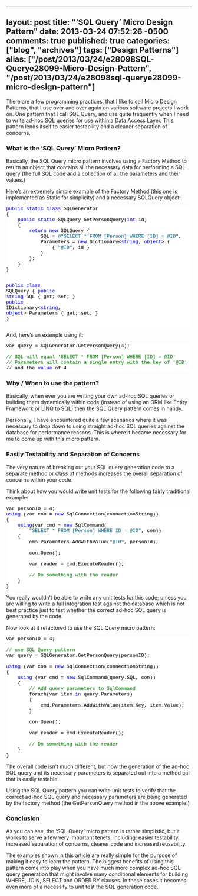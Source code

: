   ---
  layout: post
  title: "‘SQL Query’ Micro Design Pattern"
  date: 2013-03-24 07:52:26 -0500
  comments: true
  published: true
  categories: ["blog", "archives"]
  tags: ["Design Patterns"]
  alias: ["/post/2013/03/24/e28098SQL-Querye28099-Micro-Design-Pattern", "/post/2013/03/24/e28098sql-querye28099-micro-design-pattern"]
  ---
<!-- more -->
<p>There are a few programming practices, that I like to call Micro Design Patterns, that I use over and over again on various software projects I work on. One pattern that I call SQL Query, and use quite frequently when I need to write ad-hoc SQL queries for use within a Data Access Layer. This pattern lends itself to easier testability and a cleaner separation of concerns.</p>  <h3>What is the ‘SQL Query’ Micro Pattern?</h3>  <p>Basically, the SQL Query micro pattern involves using a Factory Method to return an object that contains all the necessary data for performing a SQL query (the full SQL code and a collection of all the parameters and their values.)</p>  <p>Here’s an extremely simple example of the Factory Method (this one is implemented as Static for simplicity) and a necessary SQLQuery object:</p>  <pre class="csharpcode"><span class="kwrd">public</span> <span class="kwrd">static</span> <span class="kwrd">class</span> SQLGenerator
{
    <span class="kwrd">public</span> <span class="kwrd">static</span> SQLQuery GetPersonQuery(<span class="kwrd">int</span> id)
    {
        <span class="kwrd">return</span> <span class="kwrd">new</span> SQLQuery {
            SQL = <span class="str">@&quot;SELECT * FROM [Person] WHERE [ID] = @ID&quot;</span>,
            Parameters = <span class="kwrd">new</span> Dictionary&lt;<span class="kwrd">string</span>, <span class="kwrd">object</span>&gt; {
                { <span class="str">&quot;@ID&quot;</span>, id }
            }
        };
    }
}

<span class="kwrd">public</span> <span class="kwrd">class</span> SQLQuery
{
    <span class="kwrd">public</span> <span class="kwrd">string</span> SQL { get; set; }
    <span class="kwrd">public</span> IDictionary&lt;<span class="kwrd">string</span>, <span class="kwrd">object</span>&gt; Parameters { get; set; }
}</pre>
<style type="text/css">
.csharpcode, .csharpcode pre
{
	font-size: small;
	color: black;
	font-family: consolas, "Courier New", courier, monospace;
	background-color: #ffffff;
	/*white-space: pre;*/
}
.csharpcode pre { margin: 0em; }
.csharpcode .rem { color: #008000; }
.csharpcode .kwrd { color: #0000ff; }
.csharpcode .str { color: #006080; }
.csharpcode .op { color: #0000c0; }
.csharpcode .preproc { color: #cc6633; }
.csharpcode .asp { background-color: #ffff00; }
.csharpcode .html { color: #800000; }
.csharpcode .attr { color: #ff0000; }
.csharpcode .alt 
{
	background-color: #f4f4f4;
	width: 100%;
	margin: 0em;
}
.csharpcode .lnum { color: #606060; }</style>

<p>And, here’s an example using it:</p>

<pre class="csharpcode">var query = SQLGenerator.GetPersonQuery(4);

<span class="rem">// SQL will equal 'SELECT * FROM [Person] WHERE [ID] = @ID'</span>
<span class="rem">// Parameters will contain a single entry with the key of '@ID'</span>
// and the <span class="kwrd">value</span> of 4</pre>

<h3>Why / When to use the pattern?</h3>

<p>Basically, when ever you are writing your own ad-hoc SQL queries or building them dynamically within code (instead of using an ORM like Entity Framework or LINQ to SQL) then the SQL Query pattern comes in handy.</p>

<p>Personally, I have encountered quite a few scenarios where it was necessary to drop down to using straight ad-hoc SQL queries against the database for performance reasons. This is where it became necessary for me to come up with this micro pattern.</p>

<h3>Easily Testability and Separation of Concerns</h3>

<p>The very nature of breaking out your SQL query generation code to a separate method or class of methods increases the overall separation of concerns within your code.</p>

<p>Think about how you would write unit tests for the following fairly traditional example:</p>

<pre class="csharpcode">var personID = 4;
<span class="kwrd">using</span> (var con = <span class="kwrd">new</span> SqlConnection(connectionString))
{
    <span class="kwrd">using</span>(var cmd = <span class="kwrd">new</span> SqlCommand(
        <span class="str">&quot;SELECT * FROM [Person] WHERE ID = @ID&quot;</span>, con))
    {
        cms.Parameters.AddWithValue(<span class="str">&quot;@ID&quot;</span>, personId);

        con.Open();

        var reader = cmd.ExecuteReader();

        <span class="rem">// Do something with the reader</span>
    }
}</pre>

<p>You really wouldn’t be able to write any unit tests for this code; unless you are willing to write a full integration test against the database which is not best practice just to test whether the correct ad-hoc SQL query is generated by the code.</p>

<p>Now look at it refactored to use the SQL Query micro pattern:</p>

<pre class="csharpcode">var personID = 4;

<span class="rem">// use SQL Query pattern</span>
var query = SQLGenerator.GetPersonQuery(personID);

<span class="kwrd">using</span> (var con = <span class="kwrd">new</span> SqlConnection(connectionString))
{
    <span class="kwrd">using</span> (var cmd = <span class="kwrd">new</span> SqlCommand(query.SQL, con))
    {
        <span class="rem">// Add query parameters to SqlCommand</span>
        forach(var item <span class="kwrd">in</span> query.Parameters)
        {
            cmd.Parameters.AddWithValue(item.Key, item.Value);
        }

        con.Open();

        var reader = cmd.ExecuteReader();

        <span class="rem">// Do something with the reader</span>
    }
}</pre>

<p>The overall code isn’t much different, but now the generation of the ad-hoc SQL query and its necessary parameters is separated out into a method call that is easily testable.</p>

<p>Using the SQL Query pattern you can write unit tests to verify that the correct ad-hoc SQL query and necessary parameters are being generated by the factory method (the GetPersonQuery method in the above example.)</p>

<h3>Conclusion</h3>

<p>As you can see, the ‘SQL Query’ micro pattern is rather simplistic, but it works to serve a few very important tenets; including: easier testability, increased separation of concerns, cleaner code and increased reusability.</p>

<p>The examples shown in this article are really simple for the purpose of making it easy to learn the pattern. The biggest benefits of using this pattern come into play when you have much more complex ad-hoc SQL query generation that might involve many conditional elements for building WHERE, JOIN, SELECT and ORDER BY clauses. In these cases it becomes even more of a necessity to unit test the SQL generation code.</p>
